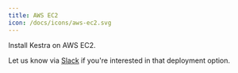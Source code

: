 ```yaml
---
title: AWS EC2
icon: /docs/icons/aws-ec2.svg
---
```


Install Kestra on AWS EC2.

Let us know via [Slack](https://kestra.io/slack) if you're interested in that deployment option.